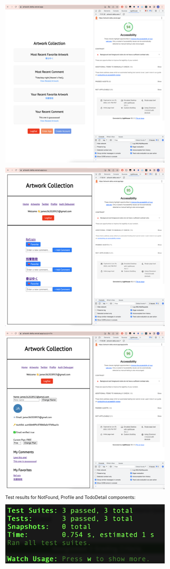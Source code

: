 ![image-20230625175216921](./image-20230625175216921.png)

![image-20230625175315656](./image-20230625175315656.png)

![image-20230625175408899](./image-20230625175408899.png)

Test results for NotFound, Profile and TodoDetail components:

![image-20230625175739213](./image-20230625175739213.png)